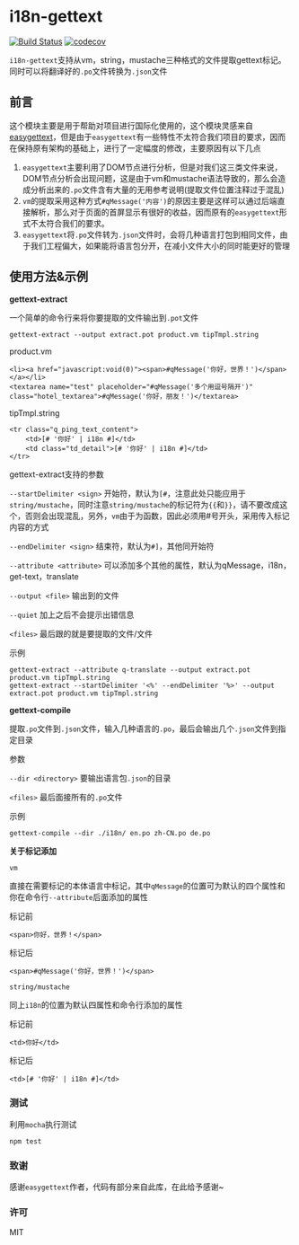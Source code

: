 # i18n-gettext

[![Build Status](https://travis-ci.org/IhInspiration/i18n-gettext.svg?branch=master)](https://travis-ci.org/IhInspiration/i18n-gettext)
[![codecov](https://codecov.io/gh/IhInspiration/i18n-gettext/branch/master/graph/badge.svg)](https://codecov.io/gh/IhInspiration/i18n-gettext)

`i18n-gettext`支持从vm，string，mustache三种格式的文件提取gettext标记。同时可以将翻译好的`.po`文件转换为`.json`文件

## 前言

这个模块主要是用于帮助对项目进行国际化使用的，这个模块灵感来自[easygettext](https://github.com/Polyconseil/easygettext)，但是由于`easygettext`有一些特性不太符合我们项目的要求，因而在保持原有架构的基础上，进行了一定幅度的修改，主要原因有以下几点

1. `easygettext`主要利用了DOM节点进行分析，但是对我们这三类文件来说，DOM节点分析会出现问题，这是由于vm和mustache语法导致的，那么会造成分析出来的`.po`文件含有大量的无用参考说明(提取文件位置注释过于混乱)
2. `vm`的提取采用这种方式`#qMessage('内容')`的原因主要是这样可以通过后端直接解析，那么对于页面的首屏显示有很好的收益，因而原有的`easygettext`形式不太符合我们的要求。
3. `easygettext`将`.po`文件转为`.json`文件时，会将几种语言打包到相同文件，由于我们工程偏大，如果能将语言包分开，在减小文件大小的同时能更好的管理

## 使用方法&示例

**gettext-extract**

一个简单的命令行来将你要提取的文件输出到`.pot`文件

```
gettext-extract --output extract.pot product.vm tipTmpl.string
```

product.vm
```
<li><a href="javascript:void(0)"><span>#qMessage('你好，世界！')</span></a></li>
<textarea name="test" placeholder="#qMessage('多个用逗号隔开')" class="hotel_textarea">#qMessage('你好，朋友！')</textarea>
```

tipTmpl.string
```
<tr class="q_ping_text_content">
    <td>[# '你好' | i18n #]</td>
    <td class="td_detail">[# '你好' | i18n #]</td>
</tr>
```

gettext-extract支持的参数

`--startDelimiter <sign>` 开始符，默认为`[#`，注意此处只能应用于`string/mustache`，同时注意`string/mustache`的标记符为`{{`和`}}`，请不要改成这个，否则会出现混乱，另外，`vm`由于为函数，因此必须用#号开头，采用传入标记内容的方式

`--endDelimiter <sign>` 结束符，默认为`#]`，其他同开始符

`--attribute <attribute>` 可以添加多个其他的属性，默认为qMessage，i18n，get-text，translate

`--output <file>` 输出到的文件

`--quiet` 加上之后不会提示出错信息

`<files>` 最后跟的就是要提取的文件/文件

示例

```
gettext-extract --attribute q-translate --output extract.pot product.vm tipTmpl.string
gettext-extract --startDelimiter '<%' --endDelimiter '%>' --output extract.pot product.vm tipTmpl.string
```

**gettext-compile**

提取`.po`文件到`.json`文件，输入几种语言的`.po`，最后会输出几个`.json`文件到指定目录

参数

`--dir <directory>` 要输出语言包`.json`的目录

`<files>` 最后面接所有的`.po`文件

示例

```
gettext-compile --dir ./i18n/ en.po zh-CN.po de.po
```

**关于标记添加**

`vm`

直接在需要标记的本体语言中标记，其中`qMessage`的位置可为默认的四个属性和你在命令行`--attribute`后面添加的属性

标记前
```
<span>你好，世界！</span>
```

标记后
```
<span>#qMessage('你好，世界！')</span>
```

`string/mustache`

同上`i18n`的位置为默认四属性和命令行添加的属性

标记前
```
<td>你好</td>
```
标记后
```
<td>[# '你好' | i18n #]</td>
```


### 测试

利用`mocha`执行测试

```
npm test
```

### 致谢

感谢`easygettext`作者，代码有部分来自此库，在此给予感谢~

### 许可

MIT
